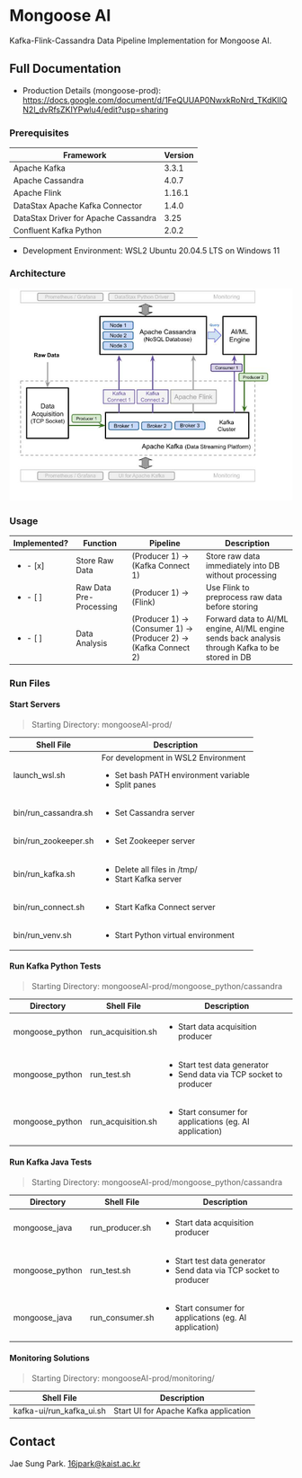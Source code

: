 # Mongoose AI
Kafka-Flink-Cassandra Data Pipeline Implementation for Mongoose AI.

## Full Documentation
* Production Details (mongoose-prod): https://docs.google.com/document/d/1FeQUUAP0NwxkRoNrd_TKdKlIQN2l_dvRfsZKIYPwlu4/edit?usp=sharing

### Prerequisites<a id="1-1"></a>
| Framework         | Version |
| ----------------- | ------------- |
| Apache Kafka      | 3.3.1  |
| Apache Cassandra  | 4.0.7  |
| Apache Flink  | 1.16.1  |
| DataStax Apache Kafka Connector | 1.4.0 |
| DataStax Driver for Apache Cassandra | 3.25 |
| Confluent Kafka Python | 2.0.2 |

* Development Environment: WSL2 Ubuntu 20.04.5 LTS on Windows 11

### Architecture<a id="1-2"></a>
![Alt text](/architecture.jpg?raw=true "Data Pipeline Architecture")

### Usage<a id="1-3"></a>
| Implemented? | Function | Pipeline | Description |
| -------- | -------- | -------- | ----------- |
| <ul><li>- [x] </li></ul> | Store Raw Data | (Producer 1) → (Kafka Connect 1) | Store raw data immediately into DB without processing |
| <ul><li>- [ ] </li></ul> | Raw Data Pre-Processing | (Producer 1) → (Flink) | Use Flink to preprocess raw data before storing |
| <ul><li>- [ ] </li></ul> | Data Analysis | (Producer 1) → (Consumer 1) → (Producer 2) → (Kafka Connect 2) | Forward data to AI/ML engine, AI/ML engine sends back analysis through Kafka to be stored in DB |

### Run Files<a id="4-2"></a>
#### Start Servers
> Starting Directory: mongooseAI-prod/

| Shell File | Description |
| ---------- | ----------- |
| launch_wsl.sh | For development in WSL2 Environment <br><ul><li>Set bash PATH environment variable</li><li>Split panes</li></ul> |
| bin/run_cassandra.sh | <ul><li>Set Cassandra server</li></ul> |
| bin/run_zookeeper.sh | <ul><li>Set Zookeeper server</li></ul> |
| bin/run_kafka.sh | <ul><li>Delete all files in /tmp/</li><li>Start Kafka server</li></ul> |
| bin/run_connect.sh | <ul><li>Start Kafka Connect server</li></ul> |
| bin/run_venv.sh | <ul><li>Start Python virtual environment</li></ul> |

#### Run Kafka Python Tests
> Starting Directory: mongooseAI-prod/mongoose_python/cassandra

| Directory | Shell File | Description |
| --------- | ---------- | ----------- |
| mongoose_python | run_acquisition.sh | <ul><li>Start data acquisition producer</li></ul> |
| mongoose_python | run_test.sh | <ul><li>Start test data generator</li><li>Send data via TCP socket to producer</li></ul> |
| mongoose_python | run_acquisition.sh | <ul><li>Start consumer for applications (eg. AI application) </li></ul> |

#### Run Kafka Java Tests
> Starting Directory: mongooseAI-prod/mongoose_python/cassandra

| Directory | Shell File | Description |
| --------- | ---------- | ----------- |
| mongoose_java | run_producer.sh | <ul><li>Start data acquisition producer</li></ul> |
| mongoose_python | run_test.sh | <ul><li>Start test data generator</li><li>Send data via TCP socket to producer</li></ul> |
| mongoose_java | run_consumer.sh | <ul><li>Start consumer for applications (eg. AI application) </li></ul> |

#### Monitoring Solutions
> Starting Directory: mongooseAI-prod/monitoring/

| Shell File | Description |
| ---------- | ----------- |
| kafka-ui/run_kafka_ui.sh | Start UI for Apache Kafka application |

<!-- -------------------------------------------------------------------------------------------------------------------------------------------------- -->

<!-- ## Table of Contents
- [(1) Overview](#1)
  * [(1.1) Prerequisites](#1-1)
  * [(1.2) Architecture](#1-2)
  * [(1.3) Usage](#1-3)
- [(2) Directory Structure](#2)
- [(3) Configurations](#3)
  * [(3.1) Ports](#3-1)
  * [(3.2) Logging](#3-2)
- [(4) Getting Started](#4)
  * [(4.1) Setup](#4-1)
  * [(4.2) Run Files](#4-2)
  * [(4.3) Edit Config Files](#4-3)

## (1) Overview<a id="1"></a>

### (1.1) Prerequisites<a id="1-1"></a>
| Framework         | Version |
| ----------------- | ------------- |
| Apache Kafka      | 3.3.1  |
| Apache Cassandra  | 4.0.7  |
| DataStax Apache Kafka Connector | 1.4.0 |
| DataStax Driver for Apache Cassandra | 3.25 |
| Confluent Kafka Python | 2.0.2 |

* Development Environment: WSL2 Ubuntu 20.04.5 LTS on Windows 11

### (1.2) Architecture<a id="1-2"></a>
![Alt text](/architecture.jpg?raw=true "Data Pipeline Architecture")

### (1.3) Usage<a id="1-3"></a>
| Implemented? | Function | Pipeline | Description |
| -------- | -------- | -------- | ----------- |
| - [x] | Store Raw Data | (Producer 1) → (Kafka Connect 1) | Store raw data immediately into DB without processing |
| - [ ] | Raw Data Pre-Processing | (Producer 1) → (Flink) | Use Flink to preprocess raw data before storing |
| - [ ] | Data Analysis | (Producer 1) → (Consumer 1) → (Producer 2) → (Kafka Connect 2) | Forward data to AI/ML engine, AI/ML engine sends back analysis through Kafka to be stored in DB |

## (2) Directory Structure<a id="2"></a>

```
mongooseAI-prod
    .
    ├── bin                     # shell files to run servers
    ├── downloads               # download tar files
    .
    ├── apache-cassandra-4.0.7      # Apache Cassandra files installed from apache-cassandra-4.0.7-bin.tar.gz
    ├── kafka_2.13-3.3.1            # Apache Kafka files installed from kafka_2.13-3.3.1.tgz
    .
    ├── kafka-connect               # DataStax Kafka Connector files installed from kafka-connect-cassandra-sink-1.4.0.tar.gz
    ├──├── kafka-connect-cassandra-sink-1.4.0
    ├──├──├── conf
    ├──├──├── conf-prod             # custom configurations for Kafka Connect
    .
    ├── mongoose_java
    ├──├── src
    ├──├──├── main
    ├──├──├──├── java
    ├──├──├──├──├── kafka           # Java implementation of Kafka applications
    ├──├──├──├──├── resources
    .
    ├── mongoose_python
    ├──├── cassandra                # Cassandra applications, CQL code
    ├──├──├── cql
    ..
    ├──├── kafka                    # Python implementation of Kafka applications
    ├──├──├── ai-agent
    ├──├──├── data_acquisition
    ├──├──├── test_data
    .
    ├── monitoring                  # Monitoring applications for Kafka, Cassandra.
    ├──├── kafka-ui
    .
    ├── python-env                  # Python virtual environment files.
```

##### Apache Kafka
```
/kafka_2.13-3.3.1
    .
    ├── LICENSE
    ├── NOTICE
    ├── bin                   
    ├── config                  # config files containing customized .properties files
    ├── libs                    
    ├── licenses
    ├── logs
    └── site-docs
```

##### Apache Cassandra
```
/apache-cassandra-4.0.7
    .
    ├── LICENSE
    ├── NOTICE
    ├── CHANGES
    ├── NEWS
    ├── bin                   
    ├── conf                    # config files containing customized .properties, logback files
    ├── libs                    
    ├── data                    # keyspaces, tables, and associated data
    ├── doc
    ├── logs
    └── pylib
    └── tools
```
> The `conf` and `data` files contain customized configurations and data for keyspaces, tables.

##### DataStax Apache Kafka Connector
```
/kafka-connect/kafka-connect-cassandra-sink-1.4.0/
    .
    ├── LICENSE
    ├── README.md
    ├── THIRD-PARTY
    ├── conf
    ├── conf-prod
    └── kafka-connect-cassandra-sink-1.4.0.jar
```

## (3) Configurations<a id="3"></a>

### (3.1) Ports<a id="3-1"></a>
| Application | Port | Edit File |
| ----------- | ---- | --------- |
| Cassandra | 9042 | apache-cassandra-4.0.7/conf/cassandra.yaml |
| Zookeeper | 2181 | kafka_2.13-3.3.1/config/server.properties|
| Kafka | 9092 | kafka_2.13-3.3.1/config/server.properties |
| Test Data Acquisition | 4444 | mongoose_python/kafka/data_acquisition/data_acquisition.py |
| UI for Apache Kafka | 8080 | monitoring/kafka-ui/docker-compose-kafka-ui.yaml |

### (3.2) Logging<a id="3-2"></a>
| Framework | Log File | Location |
| ----------- | ---- | --------- |
| Cassandra | <ul><li>debug.log</li><li>system.log</li></ul> | apache-cassandra-4.0.7/logs/ |
| Kafka, Zookeeper Brokers | <ul><li>server.log</li><li>state-change.log</li></ul> | kafka_2.13-3.3.1/logs/ |
| Kafka Connect | <ul><li>connect.log</li></ul> | kafka_2.13-3.3.1/logs/ |
| (Java) Kafka Producer | <ul><li>logging.log</li></ul> | mongoose_java/ |
| (Python) Cassandra App | <ul><li>cassandra_setup.log</li></ul> | mongoose_python/cassandra/logs/ |
| (Python) Data Acquisition Service | <ul><li>data_acquisition.log</li></ul> | mongoose_python/kafka/data_acquisition/logs/ |
| (Python) AI Agent | <ul><li>consumer.log</li></ul> | monogoose_python/kafka/ai-agent/logs/ |

## (4) Getting Started<a id="4"></a>

### (4-1) Setup<a id="4-1"></a>
* Install Kafka
> Starting Directory: mongooseAI-prod/
```
tar -xzf ./downloads/kafka_2.13-3.3.1.tgz
```

* Install Cassandra
> Starting Directory: mongooseAI-prod/
```
tar xzvf ./downloads/apache-cassandra-4.0.7-bin.tar.gz
```

##### Kafka Connector Setup
* Install DataStax Kafka Connector
> Starting Directory: mongooseAI-prod/
```
mkdir kafka-connect
cd ./kafka-connect/
tar xzf ../downloads/kafka-connect-cassandra-sink-1.4.0.tar.gz
```

* Configure connect-standalone.properties
> Starting Directory: mongooseAI-prod/kafka-connect/
```
cd ../kafka_2.13-3.3.1/config/

# Configure path to Kafka Connect JAR file
echo plugin.path=~/mongooseAI-prod/kafka-connect/kafka-connect-cassandra-sink-1.4.0/kafka-connect-cassandra-sink-1.4.0.jar > connect-standalone.properties
```

* Edit connect-standalone.properties
```
key.converter=org.apache.kafka.connect.storage.StringConverter
key.converter.schemas.enable=false
value.converter.schemas.enable=false
```

* Move and configure cassandra-sink-standalone.properties
> Starting Directory: mongooseAI-prod/kafka-conncet/
```
mkdir ./kafka-connect-cassandra-sink-1.4.0/conf-prod
cd kafka-connect-cassandra-sink-1.4.0/conf-prod
cp ../conf/cassandra-sink-standalone.properties.sample cassandra-sink-standalone.properties
```

* Edit cassandra-sink-standalone.properties according to Cassandra DB structure
> Details in mongooseAI-prod/kafka-connect/README.md

* Configure Kafka Connect logging
> kafka_2.13-3.3.1/config/connect-log4j.properties

##### Python Virtual Environment Setup
* Install Virtual Environment
> Starting Directory: mongooseAI-prod/
```
pip3 install virtualenv
python3 -m venv python-env

source python-env/bin/activate
```

* Install DataStax Cassandra Python Driver
```
pip3 install cassandra-driver
```

* Install Confluent Kafka Python Client
```
pip3 install confluent-kafka
```

### (4-2) Run Files<a id="4-2"></a>
* Start Servers
> Starting Directory: mongooseAI-prod/

| Shell File | Description |
| ---------- | ----------- |
| launch_wsl.sh | For development in WSL2 Environment <br><ul><li>Set bash PATH environment variable</li><li>Split panes</li></ul> |
| bin/run_cassandra.sh | <ul><li>Set Cassandra server</li></ul> |
| bin/run_zookeeper.sh | <ul><li>Set Zookeeper server</li></ul> |
| bin/run_kafka.sh | <ul><li>Delete all files in /tmp/</li><li>Start Kafka server</li></ul> |
| bin/run_connect.sh | <ul><li>Start Kafka Connect server</li></ul> |
| bin/run_venv.sh | <ul><li>Start Python virtual environment</li></ul> |

* Run Kafka Python Tests
> Starting Directory: mongooseAI-prod/mongoose_python/cassandra

| Directory | Shell File | Description |
| --------- | ---------- | ----------- |
| mongoose_python | run_acquisition.sh | <ul><li>Start data acquisition producer</li></ul> |
| mongoose_python | run_test.sh | <ul><li>Start test data generator</li><li>Send data via TCP socket to producer</li></ul> |
| mongoose_python | run_acquisition.sh | <ul><li>Start consumer for applications (eg. AI application) </li></ul> |

* Run Kafka Java Tests
> Starting Directory: mongooseAI-prod/mongoose_python/cassandra

| Directory | Shell File | Description |
| --------- | ---------- | ----------- |
| mongoose_java | run_producer.sh | <ul><li>Start data acquisition producer</li></ul> |
| mongoose_python | run_test.sh | <ul><li>Start test data generator</li><li>Send data via TCP socket to producer</li></ul> |
| mongoose_java | run_consumer.sh | <ul><li>Start consumer for applications (eg. AI application) </li></ul> |

* Monitoring Solutions
> Starting Directory: mongooseAI-prod/monitoring/

| Shell File | Description |
| ---------- | ----------- |
| kafka-ui/run_kafka_ui.sh | Start UI for Apache Kafka application |

### (4-3) Edited Config Files<a id="4-3"></a>
* Kafka Config Files: __kafka_2.13-3.3.1/config__

| Edited Files | Description |
| ------------ | ----------- |
| connect-log4j.properties | Add Kafka Connect log properties, Kafka log settings |
| server.properties | Configure 'listeners' for Kafka broker, Zookeeper broker |
| producer.properties | Configure list of brokers used for bootstrapping knowledge about cluster |
| consumer.properties | Configure list of brokers used for bootstrapping knowledge about cluster |
| connect-standalone.properties | Configure converters and schemas needed for Kafka Connect |
| kafka-server-start.sh | Check allocation of memory for Kafka server |

* Kafka Connect Config Files: __kafka-connect/kafka-connect-cassandra-sink-1.4.0/conf-prod__

| Edited Files | Description |
| ------------ | ----------- |
| cassandra-sink-standalone.properties | All configurations for standalone mode of Kafka Connect |

* Cassandra Config Files: __apache-cassandra-4.0.7/conf__

| Edited Files | Description |
| ------------ | ----------- |
| cassandra-env.sh | Check allocation of memory for Cassandra |
| cassandra.yaml | All Cassandra configurations |


**Note***: must edit .bashrc file and include path to `/kafka_2.13-3.3.1/bin/` to use shell commands without having to input full path* -->

<!-- -------------------------------------------------------------------------------------------------------------------------------------------------- -->

## Contact
Jae Sung Park.
16jpark@kaist.ac.kr
